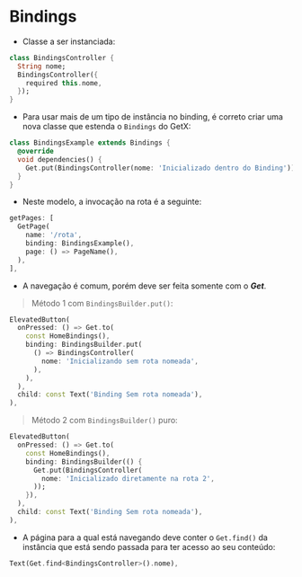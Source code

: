 # Bindings

- Classe a ser instanciada:
```dart
class BindingsController {
  String nome;
  BindingsController({
    required this.nome,
  });
}
```

- Para usar mais de um tipo de instância no binding, é correto criar uma nova classe que estenda o `Bindings` do GetX:
```dart
class BindingsExample extends Bindings {
  @override
  void dependencies() {
    Get.put(BindingsController(nome: 'Inicializado dentro do Binding'));
  }
}
```

- Neste modelo, a invocação na rota é a seguinte:
```dart
getPages: [
  GetPage(
    name: '/rota',
    binding: BindingsExample(),
    page: () => PageName(),
  ),
],
```

- A navegação é comum, porém deve ser feita somente com o ***Get***.
> Método 1 com `BindingsBuilder.put()`:
```dart
ElevatedButton(
  onPressed: () => Get.to(
    const HomeBindings(),
    binding: BindingsBuilder.put(
      () => BindingsController(
        nome: 'Inicializando sem rota nomeada',
      ),
    ),
  ),
  child: const Text('Binding Sem rota nomeada'),
),
```

> Método 2 com `BindingsBuilder()` puro:
```dart
ElevatedButton(
  onPressed: () => Get.to(
    const HomeBindings(),
    binding: BindingsBuilder(() {
      Get.put(BindingsController(
        nome: 'Inicializado diretamente na rota 2',
      ));
    }),
  ),
  child: const Text('Binding Sem rota nomeada'),
),
```

- A página para a qual está navegando deve conter o `Get.find()` da instância que está sendo passada para ter acesso ao seu conteúdo:
```dart
Text(Get.find<BindingsController>().nome),
```
